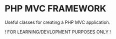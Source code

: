 # PHP MVC FRAMEWORK

Useful classes for creating a PHP MVC application.

! FOR LEARNING/DEVLOPMENT PURPOSES ONLY !
